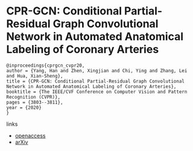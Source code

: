 # CPR-GCN: Conditional Partial-Residual Graph Convolutional Network in Automated Anatomical Labeling of Coronary Arteries

```
@inproceedings{cprgcn_cvpr20,
author = {Yang, Han and Zhen, Xingjian and Chi, Ying and Zhang, Lei and Hua, Xian-Sheng},
title = {CPR-GCN: Conditional Partial-Residual Graph Convolutional Network in Automated Anatomical Labeling of Coronary Arteries},
booktitle = {The IEEE/CVF Conference on Computer Vision and Pattern Recognition (CVPR)},
pages = {3803--3811},
year = {2020}
}
```

links
- [openaccess](http://openaccess.thecvf.com/content_CVPR_2020/html/Yang_CPR-GCN_Conditional_Partial-Residual_Graph_Convolutional_Network_in_Automated_Anatomical_Labeling_CVPR_2020_paper.html)
- [arXiv](https://arxiv.org/abs/2003.08560)
